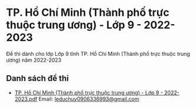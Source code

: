 # TP. Hồ Chí Minh (Thành phố trực thuộc trung ương) - Lớp 9 - 2022-2023

Đề thi dành cho lớp Lớp 9 tỉnh TP. Hồ Chí Minh (Thành phố trực thuộc trung ương) năm 2022-2023

## Danh sách đề thi

- [TP. Hồ Chí Minh (Thành phố trực thuộc trung ương) - Lớp 9 - 2022-2023.pdf](TP.%20Hồ%20Chí%20Minh%20(Thành%20phố%20trực%20thuộc%20trung%20ương)%20-%20Lớp%209%20-%202022-2023.pdf)
Email: leduchuy0906336993@gmail.com

